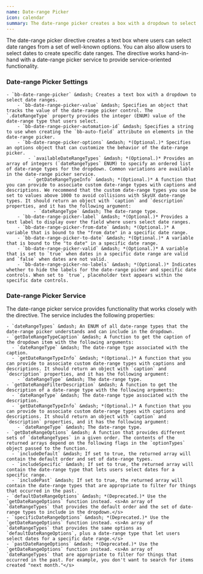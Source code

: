 ```yaml
---
name: Date-range Picker
icon: calendar
summary: The date-range picker creates a box with a dropdown to select date ranges from a set of well-known options.
---
```


The date-range picker directive creates a text box where users can select date ranges from a set of well-known options. You can also allow users to select dates to create specific date ranges. The directive works hand-in-hand with a date-range picker service to provide service-oriented functionality.

### Date-range Picker Settings ###
    - `bb-date-range-picker` &mdash; Creates a text box with a dropdown to select date ranges.
        - `bb-date-range-picker-value` &mdash; Specifies an object that tracks the value of the date-range picker control. The `.dateRangeType` property provides the integer (ENUM) value of the date-range type that users select.
        - `bb-date-range-picker-automation-id` &mdash; Specifies a string to use when creating the `bb-auto-field` attribute on elements in the date-range picker.
        - `bb-date-range-picker-options` &mdash; *(Optional.)* Specifies an options object that can customize the behavior of the date-range picker.
            - `availableDateRangeTypes` &mdash; *(Optional.)* Provides an array of integers (`dateRangeTypes` ENUM) to specify an ordered list of date-range types for the dropdown. Common variations are available in the date-range picker service.
            - `getDateRangeTypeInfo` &mdash; *(Optional.)* A function that you can provide to associate custom date-range types with captions and descriptions. We recommend that the custom date-range types you use be set to values above 1000 to avoid collisions with SkyUX date-range types. It should return an object with `caption` and `description` properties, and it has the following argument:
              - `dateRangeType` &mdash; The date-range type.
        - `bb-date-range-picker-label` &mdash; *(Optional.)* Provides a text label to display over the field where users select date ranges.
        - `bb-date-range-picker-from-date` &mdash; *(Optional.)* A variable that is bound to the "from date" in a specific date range.
        - `bb-date-range-picker-to-date` &mdash; *(Optional.)* A variable that is bound to the "to date" in a specific date range.
        - `bb-date-range-picker-valid` &mdash; *(Optional.)* A variable that is set to `true` when dates in a specific date range are valid and `false` when dates are not valid.
        - `bb-date-range-picker-no-labels` &mdash; *(Optional.)* Indicates whether to hide the labels for the date-range picker and specific date controls. When set to `true`, placeholder text appears within the specific date controls.

### Date-range Picker Service ###
The date-range picker service provides functionality that works closely with the directive. The service includes the following properties:

    - `dateRangeTypes` &mdash; An ENUM of all date-range types that the date-range picker understands and can include in the dropdown.
    - `getDateRangeTypeCaption` &mdash; A function to get the caption of the dropdown item with the following arguments:
      - `dateRangeType` &mdash; The date-range type associated with the caption.
      - `getDateRangeTypeInfo` &mdash; *(Optional.)* A function that you can provide to associate custom date-range types with captions and descriptions. It should return an object with `caption` and `description` properties, and it has the following argument:
        - `dateRangeType` &mdash; The date-range type.
    - `getDateRangeFilterDescription` &mdash; A function to get the description of a date-range type with the following arguments:
      - `dateRangeType` &mdash; The date-range type associated with the description.
      - `getDateRangeTypeInfo` &mdash; *(Optional.)* A function that you can provide to associate custom date-range types with captions and descriptions. It should return an object with `caption` and `description` properties, and it has the following argument:
        - `dateRangeType` &mdash; The date-range type.
    - `getDateRangeOptions` &mdash; A function that provides different sets of `dateRangeTypes` in a given order. The contents of the returned arrays depend on the following flags in the `optionTypes` object passed to the function.
      - `includeDefault` &mdash; If set to true, the returned array will contain the default order and set of date-range types.
      - `includeSpecific` &mdash; If set to true, the returned array will contain the date-range type that lets users select dates for a specific range.
      - `includePast` &mdash; If set to true, the returned array will contain the date-range types that are appropriate to filter for things that occurred in the past.
    - `defaultDateRangeOptions` &mdash; *(Deprecated.)* Use the `getDateRangeOptions` function instead. <s>An array of `dateRangeTypes` that provides the default order and the set of date-range types to include in the dropdown.</s>
    - `specificDateRangeOptions` &mdash; *(Deprecated.)* Use the `getDateRangeOptions` function instead. <s>An array of `dateRangeTypes` that provides the same options as `defaultDateRangeOptions`, plus a date-range type that let users select dates for a specific date range.</s>
    - `pastDateRangeOptions` &mdash; *(Deprecated.)* Use the `getDateRangeOptions` function instead. <s>An array of `dateRangeTypes` that are appropriate to filter for things that occurred in the past. For example, you don't want to search for items created "next month."</s>
